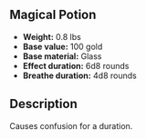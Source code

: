 ## Magical Potion
- **Weight:** 0.8 lbs
- **Base value:** 100 gold
- **Base material:** Glass
- **Effect duration:** 6d8 rounds
- **Breathe duration:** 4d8 rounds
## Description
Causes confusion for a duration.
